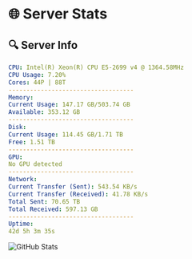 # 🌐 Server Stats
## 🔍 Server Info
```yaml
CPU: Intel(R) Xeon(R) CPU E5-2699 v4 @ 1364.58MHz
CPU Usage: 7.20%
Cores: 44P | 88T
-----------------------------------
Memory:
Current Usage: 147.17 GB/503.74 GB
Available: 353.12 GB
-----------------------------------
Disk:
Current Usage: 114.45 GB/1.71 TB
Free: 1.51 TB
-----------------------------------
GPU:
No GPU detected
-----------------------------------
Network:
Current Transfer (Sent): 543.54 KB/s
Current Transfer (Received): 41.78 KB/s
Total Sent: 70.65 TB
Total Received: 597.13 GB
-----------------------------------
Uptime:
42d 5h 3m 35s
```
![GitHub Stats](https://img.shields.io/badge/Updated-2025-04-19_02:26:24-blue)